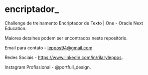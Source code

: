 # encriptador_
Challenge de treinamento Encriptador de Texto | One - Oracle Next Education.

Maiores detalhes podem ser encontrados neste repositório.

Email para contato - leppos94@gmail.com 

Redes Sociais - https://www.linkedin.com/in/rilaryleppos. 

Instagram Profissional - @portfull_design.
